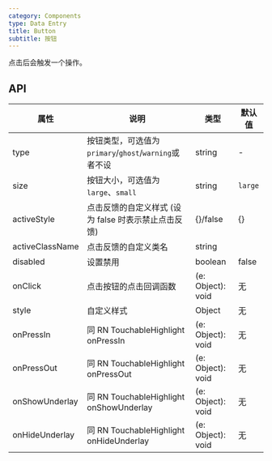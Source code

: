 ```yaml
---
category: Components
type: Data Entry
title: Button
subtitle: 按钮
---
```


点击后会触发一个操作。


## API

属性 | 说明 | 类型 | 默认值
----|-----|------|------
| type    | 按钮类型，可选值为`primary`/`ghost`/`warning`或者不设  |   string   |   -  |
| size    | 按钮大小，可选值为`large`、`small` | string | `large`|
| activeStyle  | 点击反馈的自定义样式 (设为 false 时表示禁止点击反馈) | {}/false | {} |
| activeClassName  | 点击反馈的自定义类名 | string |  |
| disabled   | 设置禁用  | boolean |    false  |
| onClick    | 点击按钮的点击回调函数 | (e: Object): void |   无  |
| style    | 自定义样式 |   Object  | 无 |
| onPressIn   | 同 RN TouchableHighlight onPressIn | (e: Object): void |   无  |
| onPressOut    | 同 RN TouchableHighlight onPressOut | (e: Object): void |   无  |
| onShowUnderlay    | 同 RN TouchableHighlight onShowUnderlay | (e: Object): void |   无  |
| onHideUnderlay    | 同 RN TouchableHighlight onHideUnderlay | (e: Object): void |   无  |
